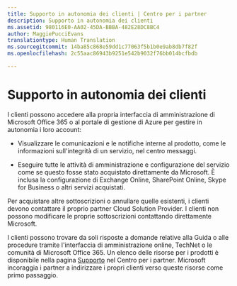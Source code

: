 ```yaml
---
title: Supporto in autonomia dei clienti | Centro per i partner
description: Supporto in autonomia dei clienti
ms.assetid: 980116E0-AA02-45DA-BBBA-482E28DC8BC4
author: MaggiePucciEvans
translationtype: Human Translation
ms.sourcegitcommit: 14ba85c868e59dd1c77063f5b1b0e9ab8db7f82f
ms.openlocfilehash: 2c55aac86943b9251e542b9032f76bb014bcfbdb

---
```


# Supporto in autonomia dei clienti


I clienti possono accedere alla propria interfaccia di amministrazione di Microsoft Office 365 o al portale di gestione di Azure per gestire in autonomia i loro account:

-   Visualizzare le comunicazioni e le notifiche interne al prodotto, come le informazioni sull'integrità di un servizio, nel centro messaggi.

-   Eseguire tutte le attività di amministrazione e configurazione del servizio come se questo fosse stato acquistato direttamente da Microsoft. È inclusa la configurazione di Exchange Online, SharePoint Online, Skype for Business o altri servizi acquistati.

Per acquistare altre sottoscrizioni o annullare quelle esistenti, i clienti devono contattare il proprio partner Cloud Solution Provider. I clienti non possono modificare le proprie sottoscrizioni contattando direttamente Microsoft.

I clienti possono trovare da soli risposte a domande relative alla Guida o alle procedure tramite l'interfaccia di amministrazione online, TechNet o le comunità di Microsoft Office 365. Un elenco delle risorse per i prodotti è disponibile nella pagina [Supporto](https://partnercenter.microsoft.com/en-us/partner/support) nel Centro per i partner. Microsoft incoraggia i partner a indirizzare i propri clienti verso queste risorse come primo passaggio.

 

 






<!--HONumber=Nov16_HO4-->


